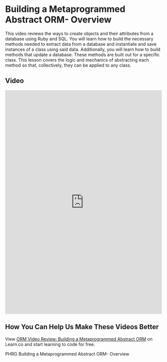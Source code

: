 # Building a Metaprogrammed Abstract ORM- Overview
This video reviews the ways to create objects and their attributes from a database using Ruby and SQL. You will learn how to build the necessary methods needed to extract data from a database and instantiate and save instances of a class using said data. Additionally, you will learn how to build methods that update a database. These methods are built out for a specific class. This lesson covers the logic and mechanics of abstracting each method so that, collectively, they can be applied to any class.

## Video
<iframe width="100%" height="720" src="https://www.youtube.com/embed/hts7TjpPw-8" frameborder="0" allowfullscreen></iframe>

## How You Can Help Us Make These Videos Better

<p class='util--hide'>View <a href='https://learn.co/lessons/orm-video-review-building-a-metaprogrammed-abstract-orm'>ORM Video Review: Building a Metaprogrammed Abstract ORM</a> on Learn.co and start learning to code for free.</p>
<p data-visibility='hidden'>PHRG Building a Metaprogrammed Abstract ORM- Overview</p>